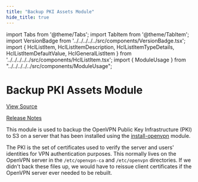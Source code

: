```yaml
---
title: "Backup PKI Assets Module"
hide_title: true
---
```


import Tabs from '@theme/Tabs';
import TabItem from '@theme/TabItem';
import VersionBadge from '../../../../../src/components/VersionBadge.tsx';
import { HclListItem, HclListItemDescription, HclListItemTypeDetails, HclListItemDefaultValue, HclGeneralListItem } from '../../../../../src/components/HclListItem.tsx';
import { ModuleUsage } from "../../../../../src/components/ModuleUsage";

<VersionBadge repoTitle="Open VPN Package Infrastructure Package" version="0.27.0" lastModifiedVersion="0.26.2"/>

# Backup PKI Assets Module

<a href="https://github.com/gruntwork-io/terraform-aws-openvpn/tree/v0.27.0/modules/backup-openvpn-pki" className="link-button" title="View the source code for this module in GitHub.">View Source</a>

<a href="https://github.com/gruntwork-io/terraform-aws-openvpn/releases/tag/v0.26.2" className="link-button" title="Release notes for only versions which impacted this module.">Release Notes</a>

This module is used to backup the OpenVPN Public Key Infrastructure (PKI) to S3 on a server that has been installed using
the [install-openvpn](https://github.com/gruntwork-io/terraform-aws-openvpn/tree/v0.27.0/modules/install-openvpn) module.

The PKI is the set of certificates used to verify the server and users' identities for VPN authentication purposes. This
normally lives on the OpenVPN server in the `/etc/openvpn-ca` and `/etc/openvpn` directories. If we didn't back these files
up, we would have to reissue client certificates if the OpenVPN server ever needed to be rebuilt.


<!-- ##DOCS-SOURCER-START
{
  "originalSources": [
    "https://github.com/gruntwork-io/terraform-aws-openvpn/tree/v0.27.0/modules/backup-openvpn-pki/readme.md",
    "https://github.com/gruntwork-io/terraform-aws-openvpn/tree/v0.27.0/modules/backup-openvpn-pki/variables.tf",
    "https://github.com/gruntwork-io/terraform-aws-openvpn/tree/v0.27.0/modules/backup-openvpn-pki/outputs.tf"
  ],
  "sourcePlugin": "module-catalog-api",
  "hash": "01130154c364fbe44d3080bcf1b1e308"
}
##DOCS-SOURCER-END -->
